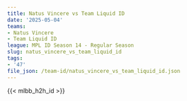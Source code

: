 ```yaml
---
title: Natus Vincere vs Team Liquid ID
date: '2025-05-04'
teams:
- Natus Vincere
- Team Liquid ID
league: MPL ID Season 14 - Regular Season
slug: natus_vincere_vs_team_liquid_id
tags:
- '47'
file_json: /team-id/natus_vincere_vs_team_liquid_id.json
---
```


{{< mlbb_h2h_id >}}
